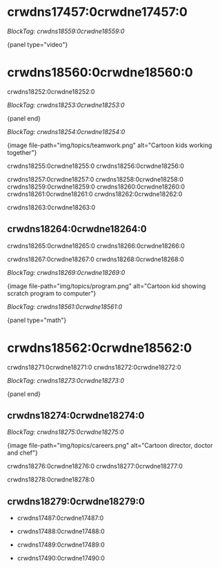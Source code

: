 # crwdns17457:0crwdne17457:0

*BlockTag: crwdns18559:0crwdne18559:0*

{panel type="video"}

# crwdns18560:0crwdne18560:0

crwdns18252:0crwdne18252:0

*BlockTag: crwdns18253:0crwdne18253:0*

{panel end}

*BlockTag: crwdns18254:0crwdne18254:0*

{image file-path="img/topics/teamwork.png" alt="Cartoon kids working together"}

crwdns18255:0crwdne18255:0 crwdns18256:0crwdne18256:0

crwdns18257:0crwdne18257:0 crwdns18258:0crwdne18258:0 crwdns18259:0crwdne18259:0 crwdns18260:0crwdne18260:0 crwdns18261:0crwdne18261:0 crwdns18262:0crwdne18262:0

crwdns18263:0crwdne18263:0

## crwdns18264:0crwdne18264:0

crwdns18265:0crwdne18265:0 crwdns18266:0crwdne18266:0

crwdns18267:0crwdne18267:0 crwdns18268:0crwdne18268:0

*BlockTag: crwdns18269:0crwdne18269:0*

{image file-path="img/topics/program.png" alt="Cartoon kid showing scratch program to computer"}

*BlockTag: crwdns18561:0crwdne18561:0*

{panel type="math"}

# crwdns18562:0crwdne18562:0

crwdns18271:0crwdne18271:0 crwdns18272:0crwdne18272:0

*BlockTag: crwdns18273:0crwdne18273:0*

{panel end}

## crwdns18274:0crwdne18274:0

*BlockTag: crwdns18275:0crwdne18275:0*

{image file-path="img/topics/careers.png" alt="Cartoon director, doctor and chef"}

crwdns18276:0crwdne18276:0 crwdns18277:0crwdne18277:0

crwdns18278:0crwdne18278:0

## crwdns18279:0crwdne18279:0

- crwdns17487:0crwdne17487:0

- crwdns17488:0crwdne17488:0

- crwdns17489:0crwdne17489:0

- crwdns17490:0crwdne17490:0